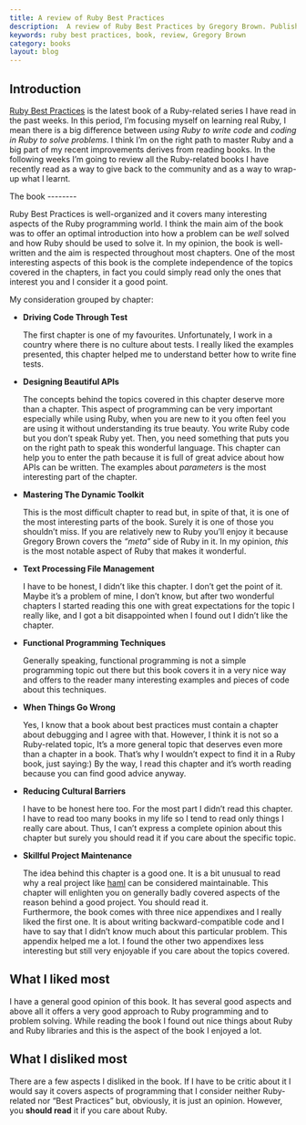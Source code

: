 ```yaml
---
title: A review of Ruby Best Practices
description:  A review of Ruby Best Practices by Gregory Brown. Published by O'Reilly in June 2009
keywords: ruby best practices, book, review, Gregory Brown
category: books
layout: blog
---
```


Introduction
------------

[Ruby Best Practices](http://rubybestpractices.com/) is the latest book
of a Ruby-related series I have read in the past weeks. In this period,
I’m focusing myself on learning real Ruby, I mean there is a big
difference between *using Ruby to write code* and *coding in Ruby to
solve problems*. I think I’m on the right path to master Ruby and a big
part of my recent improvements derives from reading books. In the
following weeks I’m going to review all the Ruby-related books I have
recently read as a way to give back to the community and as a way to
wrap-up what I learnt.

<div class="clearfix"> </div>
The book
--------

Ruby Best Practices is well-organized and it covers many interesting
aspects of the Ruby programming world. I think the main aim of the book
was to offer an optimal introduction into how a problem can be *well*
solved and how Ruby should be used to solve it. In my opinion, the book
is well-written and the aim is respected throughout most chapters. One
of the most interesting aspects of this book is the complete
independence of the topics covered in the chapters, in fact you could
simply read only the ones that interest you and I consider it a good
point.

My consideration grouped by chapter:

- **Driving Code Through Test**

  The first chapter is one of my favourites. Unfortunately, I work in a
  country where there is no culture about tests. I really liked the
  examples presented, this chapter helped me to understand better how to
  write fine tests.

- **Designing Beautiful APIs**

  The concepts behind the topics covered in this chapter deserve more than
  a chapter. This aspect of programming can be very important especially
  while using Ruby, when you are new to it you often feel you are using it
  without understanding its true beauty. You write Ruby code but you don’t
  speak Ruby yet. Then, you need something that puts you on the right path
  to speak this wonderful language. This chapter can help you to enter the
  path because it is full of great advice about how APIs can be written.
  The examples about *parameters* is the most interesting part of the
  chapter.

- **Mastering The Dynamic Toolkit**

  This is the most difficult chapter to read but, in spite of that, it is
  one of the most interesting parts of the book. Surely it is one of those
  you shouldn’t miss. If you are relatively new to Ruby you’ll enjoy it
  because Gregory Brown covers the *“meta”* side of Ruby in it. In my
  opinion, *this* is the most notable aspect of Ruby that makes it
  wonderful.

- **Text Processing File Management**

  I have to be honest, I didn’t like this chapter. I don’t get the point
  of it. Maybe it’s a problem of mine, I don’t know, but after two
  wonderful chapters I started reading this one with great expectations
  for the topic I really like, and I got a bit disappointed when I found
  out I didn’t like the chapter.
  
- **Functional Programming Techniques**

  Generally speaking, functional programming is not a simple programming
  topic out there but this book covers it in a very nice way and offers to
  the reader many interesting examples and pieces of code about this
  techniques.

- **When Things Go Wrong**

  Yes, I know that a book about best practices must contain a chapter
  about debugging and I agree with that. However, I think it is not so a
  Ruby-related topic, It’s a more general topic that deserves even more
  than a chapter in a book. That’s why I wouldn’t expect to find it in a
  Ruby book, just saying:) By the way, I read this chapter and it’s worth
  reading because you can find good advice anyway.

- **Reducing Cultural Barriers**

  I have to be honest here too. For the most part I didn’t read this
  chapter. I have to read too many books in my life so I tend to read only
  things I really care about. Thus, I can’t express a complete opinion
  about this chapter but surely you should read it if you care about the
  specific topic.

- **Skillful Project Maintenance**

  The idea behind this chapter is a good one. It is a bit unusual to read
  why a real project like [haml](http://haml-lang.com/) can be considered
  maintainable. This chapter will enlighten you on generally badly covered
  aspects of the reason behind a good project. You should read it.\
  Furthermore, the book comes with three nice appendixes and I really
  liked the first one. It is about writing backward-compatible code and I
  have to say that I didn’t know much about this particular problem. This
  appendix helped me a lot. I found the other two appendixes less
  interesting but still very enjoyable if you care about the topics
  covered.

What I liked most
-----------------

I have a general good opinion of this book. It has several good aspects
and above all it offers a very good approach to Ruby programming and to
problem solving. While reading the book I found out nice things about
Ruby and Ruby libraries and this is the aspect of the book I enjoyed a
lot.

What I disliked most
--------------------

There are a few aspects I disliked in the book. If I have to be critic
about it I would say it covers aspects of programming that I consider
neither Ruby-related nor “Best Practices” but, obviously, it is just an
opinion. However, you **should read** it if you care about Ruby.
